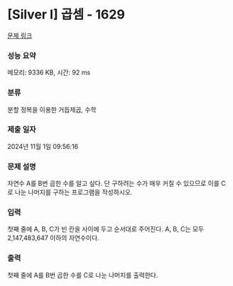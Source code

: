 # [Silver I] 곱셈 - 1629 

[문제 링크](https://www.acmicpc.net/problem/1629) 

### 성능 요약

메모리: 9336 KB, 시간: 92 ms

### 분류

분할 정복을 이용한 거듭제곱, 수학

### 제출 일자

2024년 11월 1일 09:56:16

### 문제 설명

<p style="user-select: auto !important;">자연수 A를 B번 곱한 수를 알고 싶다. 단 구하려는 수가 매우 커질 수 있으므로 이를 C로 나눈 나머지를 구하는 프로그램을 작성하시오.</p>

### 입력 

 <p style="user-select: auto !important;">첫째 줄에 A, B, C가 빈 칸을 사이에 두고 순서대로 주어진다. A, B, C는 모두 2,147,483,647 이하의 자연수이다.</p>

### 출력 

 <p style="user-select: auto !important;">첫째 줄에 A를 B번 곱한 수를 C로 나눈 나머지를 출력한다.</p>

